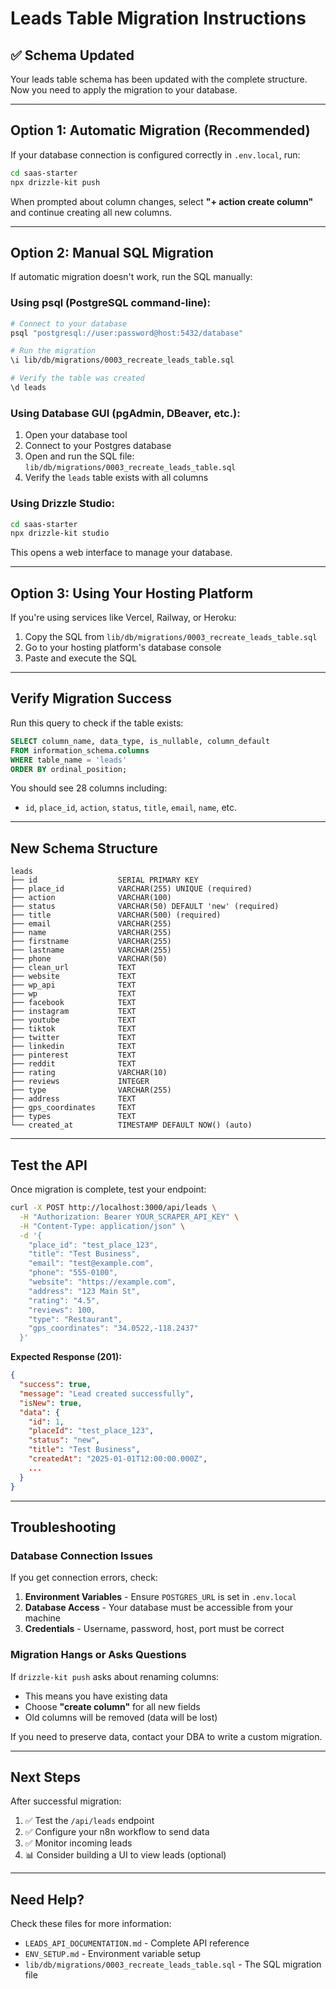 # Leads Table Migration Instructions

## ✅ Schema Updated

Your leads table schema has been updated with the complete structure. Now you need to apply the migration to your database.

---

## Option 1: Automatic Migration (Recommended)

If your database connection is configured correctly in `.env.local`, run:

```bash
cd saas-starter
npx drizzle-kit push
```

When prompted about column changes, select **"+ action create column"** and continue creating all new columns.

---

## Option 2: Manual SQL Migration

If automatic migration doesn't work, run the SQL manually:

### Using psql (PostgreSQL command-line):

```bash
# Connect to your database
psql "postgresql://user:password@host:5432/database"

# Run the migration
\i lib/db/migrations/0003_recreate_leads_table.sql

# Verify the table was created
\d leads
```

### Using Database GUI (pgAdmin, DBeaver, etc.):

1. Open your database tool
2. Connect to your Postgres database
3. Open and run the SQL file: `lib/db/migrations/0003_recreate_leads_table.sql`
4. Verify the `leads` table exists with all columns

### Using Drizzle Studio:

```bash
cd saas-starter
npx drizzle-kit studio
```

This opens a web interface to manage your database.

---

## Option 3: Using Your Hosting Platform

If you're using services like Vercel, Railway, or Heroku:

1. Copy the SQL from `lib/db/migrations/0003_recreate_leads_table.sql`
2. Go to your hosting platform's database console
3. Paste and execute the SQL

---

## Verify Migration Success

Run this query to check if the table exists:

```sql
SELECT column_name, data_type, is_nullable, column_default
FROM information_schema.columns
WHERE table_name = 'leads'
ORDER BY ordinal_position;
```

You should see 28 columns including:
- `id`, `place_id`, `action`, `status`, `title`, `email`, `name`, etc.

---

## New Schema Structure

```
leads
├── id                  SERIAL PRIMARY KEY
├── place_id            VARCHAR(255) UNIQUE (required)
├── action              VARCHAR(100)
├── status              VARCHAR(50) DEFAULT 'new' (required)
├── title               VARCHAR(500) (required)
├── email               VARCHAR(255)
├── name                VARCHAR(255)
├── firstname           VARCHAR(255)
├── lastname            VARCHAR(255)
├── phone               VARCHAR(50)
├── clean_url           TEXT
├── website             TEXT
├── wp_api              TEXT
├── wp                  TEXT
├── facebook            TEXT
├── instagram           TEXT
├── youtube             TEXT
├── tiktok              TEXT
├── twitter             TEXT
├── linkedin            TEXT
├── pinterest           TEXT
├── reddit              TEXT
├── rating              VARCHAR(10)
├── reviews             INTEGER
├── type                VARCHAR(255)
├── address             TEXT
├── gps_coordinates     TEXT
├── types               TEXT
└── created_at          TIMESTAMP DEFAULT NOW() (auto)
```

---

## Test the API

Once migration is complete, test your endpoint:

```bash
curl -X POST http://localhost:3000/api/leads \
  -H "Authorization: Bearer YOUR_SCRAPER_API_KEY" \
  -H "Content-Type: application/json" \
  -d '{
    "place_id": "test_place_123",
    "title": "Test Business",
    "email": "test@example.com",
    "phone": "555-0100",
    "website": "https://example.com",
    "address": "123 Main St",
    "rating": "4.5",
    "reviews": 100,
    "type": "Restaurant",
    "gps_coordinates": "34.0522,-118.2437"
  }'
```

**Expected Response (201):**
```json
{
  "success": true,
  "message": "Lead created successfully",
  "isNew": true,
  "data": {
    "id": 1,
    "placeId": "test_place_123",
    "status": "new",
    "title": "Test Business",
    "createdAt": "2025-01-01T12:00:00.000Z",
    ...
  }
}
```

---

## Troubleshooting

### Database Connection Issues

If you get connection errors, check:

1. **Environment Variables** - Ensure `POSTGRES_URL` is set in `.env.local`
2. **Database Access** - Your database must be accessible from your machine
3. **Credentials** - Username, password, host, port must be correct

### Migration Hangs or Asks Questions

If `drizzle-kit push` asks about renaming columns:
- This means you have existing data
- Choose **"create column"** for all new fields
- Old columns will be removed (data will be lost)

If you need to preserve data, contact your DBA to write a custom migration.

---

## Next Steps

After successful migration:

1. ✅ Test the `/api/leads` endpoint
2. ✅ Configure your n8n workflow to send data
3. ✅ Monitor incoming leads
4. 📊 Consider building a UI to view leads (optional)

---

## Need Help?

Check these files for more information:
- `LEADS_API_DOCUMENTATION.md` - Complete API reference
- `ENV_SETUP.md` - Environment variable setup
- `lib/db/migrations/0003_recreate_leads_table.sql` - The SQL migration file


